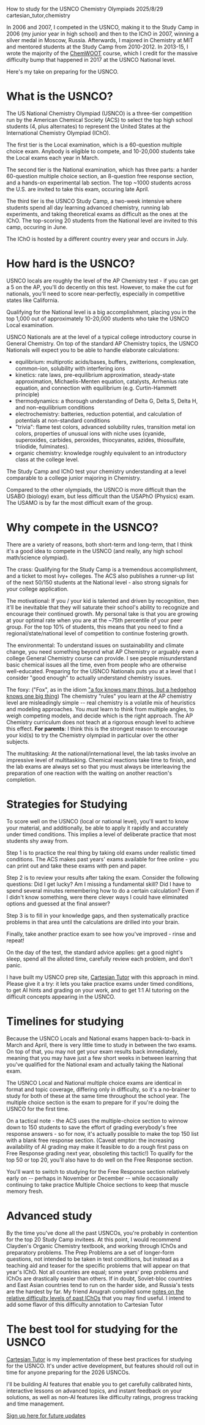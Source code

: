 How to study for the USNCO Chemistry Olympiads
2025/8/29
cartesian_tutor,chemistry

In 2006 and 2007, I competed in the USNCO, making it to the Study Camp in 2006 (my junior year in high school) and then to the IChO in 2007, winning a silver medal in Moscow, Russia. Afterwards, I majored in Chemistry at MIT and mentored students at the Study Camp from 2010-2012. In 2013-15, I wrote the majority of the [ChemWOOT](https://artofproblemsolving.com/school/course/woot-chem) course, which I credit for the massive difficulty bump that happened in 2017 at the USNCO National level.

Here's my take on preparing for the USNCO. 

# What is the USNCO?

The US National Chemistry Olympiad (USNCO) is a three-tier competition run by the American Chemical Society (ACS) to select the top high school students (4, plus alternates) to represent the United States at the International Chemistry Olympiad (IChO).

The first tier is the Local examination, which is a 60-question multiple choice exam. Anybody is eligible to compete, and 10-20,000 students take the Local exams each year in March.

The second tier is the National examination, which has three parts: a harder 60-question multiple choice section, an 8-question free response section, and a hands-on experimental lab section. The top ~1000 students across the U.S. are invited to take this exam, occuring late April.

The third tier is the USNCO Study Camp, a two-week intensive where students spend all day learning advanced chemistry, running lab experiments, and taking theoretical exams as difficult as the ones at the IChO. The top-scoring 20 students from the National level are invited to this camp, occuring in June.

The IChO is hosted by a different country every year and occurs in July.

# How hard is the USNCO?

USNCO locals are roughly the level of the AP Chemistry test - if you can get a 5 on the AP, you'll do decently on this test. However, to make the cut for nationals, you'll need to score near-perfectly, especially in competitive states like California.

Qualifying for the National level is a big accomplishment, placing you in the top 1,000 out of approximately 10-20,000 students who take the USNCO Local examination. 

USNCO Nationals are at the level of a typical college introductory course in General Chemistry. On top of the standard AP Chemistry topics, the USNCO Nationals will expect you to be able to handle elaborate calculations:

- equilibrium: multiprotic acids/bases, buffers, zwitterions, complexation, common-ion, solubility with interfering ions
- kinetics: rate laws, pre-equilibrium approximation, steady-state approximation, Michaelis-Menten equation, catalysts, Arrhenius rate equation, and connection with equilibrium (e.g. Curtin-Hammett principle)
- thermodynamics: a thorough understanding of Delta G, Delta S, Delta H, and non-equilibrium conditions
- electrochemistry: batteries, reduction potential, and calculation of potentials at non-standard conditions
- "trivia": flame test colors, advanced solubility rules, transition metal ion colors, properties of unusual ions with niche uses (cyanide, superoxides, carbides, peroxides, thiocyanates, azides, thiosulfate, triiodide, fulminates).
- organic chemistry: knowledge roughly equivalent to an introductory class at the college level.

The Study Camp and IChO test your chemistry understanding at a level comparable to a college junior majoring in Chemistry. 

Compared to the other olympiads, the USNCO is more difficult than the USABO (biology) exam, but less difficult than the USAPhO (Physics) exam. The USAMO is by far the most difficult exam of the group.

# Why compete in the USNCO?

There are a variety of reasons, both short-term and long-term, that I think it's a good idea to compete in the USNCO (and really, any high school math/science olympiad).

The crass: Qualifying for the Study Camp is a tremendous accomplishment, and a ticket to most Ivy+ colleges. The ACS also publishes a runner-up list of the next 50/150 students at the National level - also strong signals for your college application.

The motivational: If you / your kid is talented and driven by recognition, then it'll be inevitable that they will saturate their school's ability to recognize and encourage their continued growth. My personal take is that you are growing at your optimal rate when you are at the ~75th percentile of your peer group. For the top 10% of students, this means that you need to find a regional/state/national level of competition to continue fostering growth.

The environmental: To understand issues on sustainability and climate change, you need something beyond what AP Chemistry or arguably even a college General Chemistry course can provide. I see people misunderstand basic chemical issues all the time, even from people who are otherwise well-educated. Preparing for the USNCO Nationals puts you at a level that I consider "good enough" to actually understand chemistry issues.

The foxy: ("Fox", as in the idiom ["a fox knows many things, but a hedgehog knows one big thing](https://en.wikipedia.org/wiki/The_Hedgehog_and_the_Fox)) The chemistry "rules" you learn at the AP chemistry level are misleadingly simple -- real chemistry is a volatile mix of heuristics and modeling approaches. You _must_ learn to think from multiple angles, to weigh competing models, and decide which is the right approach. The AP Chemistry curriculum does not teach at a rigorous enough level to achieve this effect. **For parents**: I think this is the strongest reason to encourage your kid(s) to try the Chemistry olympiad in particular over the other subjects.

The multitasking: At the national/international level, the lab tasks involve an impressive level of multitasking. Chemical reactions take time to finish, and the lab exams are always set so that you must always be interleaving the preparation of one reaction with the waiting on another reaction's completion.

# Strategies for Studying

To score well on the USNCO (local or national level), you'll want to know your material, and additionally, be able to apply it rapidly and accurately under timed conditions. This implies a level of deliberate practice that most students shy away from.

Step 1 is to practice the real thing by taking old exams under realistic timed conditions. The ACS makes past years' exams available for free online - you can print out and take these exams with pen and paper.

Step 2 is to review your results after taking the exam. Consider the following questions: Did I get lucky? Am I missing a fundamental skill? Did I have to spend several minutes remembering how to do a certain calculation? Even if I didn't know something, were there clever ways I could have eliminated options and guessed at the final answer?

Step 3 is to fill in your knowledge gaps, and then systematically practice problems in that area until the calculations are drilled into your brain.

Finally, take another practice exam to see how you've improved - rinse and repeat!

On the day of the test, the standard advice applies: get a good night's sleep, spend all the alloted time, carefully review each problem, and don't panic.

I have built my USNCO prep site, [Cartesian Tutor](https://www.cartesiantutor.com) with this approach in mind. Please give it a try: it lets you take practice exams under timed conditions, to get AI hints and grading on your work, and to get 1:1 AI tutoring on the difficult concepts appearing in the USNCO.

# Timelines for studying

Because the USNCO Locals and National exams happen back-to-back in March and April, there is very little time to study in between the two exams. On top of that, you may not get your exam results back immediately, meaning that you may have just a few short weeks in between learning that you've qualified for the National exam and actually taking the National exam.

The USNCO Local and National multiple choice exams are identical in format and topic coverage, differing only in difficulty, so it's a no-brainer to study for both of these at the same time throughout the school year. The multiple choice section is the exam to prepare for if you're doing the USNCO for the first time.

On a tactical note - the ACS uses the multiple-choice section to winnow down to 150 students to save the effort of grading everybody's free response answers - so for now, it's actually possible to make the top 150 list with a blank free response section. (Caveat emptor: the increasing availability of AI grading may make it feasible to do a rough first pass on Free Response grading next year, obsoleting this tactic!) To qualify for the top 50 or top 20, you'll also have to do well on the Free Response section.

You'll want to switch to studying for the Free Response section relatively early on -- perhaps in November or December -- while occasionally continuing to take practice Multiple Choice sections to keep that muscle memory fresh.

# Advanced study

By the time you've done all the past USNCOs, you're probably in contention for the top 20 Study Camp invitees. At this point, I would recommend Clayden's Organic Chemistry textbook, and working through IChOs and preparatory problems. The Prep Problems are a set of longer-form questions, not intended to be taken in test conditions, but instead as a teaching aid and teaser for the specific problems that will appear on that year's IChO. Not all countries are equal; some years' prep problems and IChOs are drastically easier than others. If in doubt, Soviet-bloc countries and East Asian countries tend to run on the harder side, and Russia's tests are the hardest by far. My friend Anugrah compiled some [notes on the relative difficulty levels of past IChOs](https://docs.google.com/document/d/1eyZQdbKZoldMeD61Rrr7Q3HNwMUTs0XutyiODsY_zZk/edit?tab=t.0) that you may find useful. I intend to add some flavor of this difficulty annotation to Cartesian Tutor

# The best tool for studying for the USNCO

[Cartesian Tutor](https://www.cartesiantutor.com) is my implementation of these best practices for studying for the USNCO. It's under active development, but features should roll out in time for anyone preparing for the 2026 USNCOs.

I'll be building AI features that enable you to get carefully calibrated hints, interactive lessons on advanced topics, and instant feedback on your solutions, as well as non-AI features like difficulty ratings, progress tracking and time management.

[Sign up here for future updates](https://docs.google.com/forms/d/e/1FAIpQLSeaocTF3pWNK8HbqwBsxtEGPC4M7c6tnnSb9SGNbkN3ihfkaw/viewform?usp=dialog)
